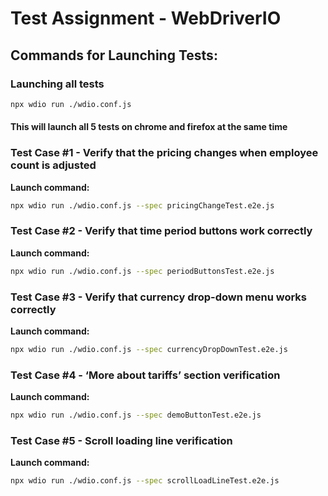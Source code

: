 # Test Assignment - WebDriverIO

## Commands for Launching Tests:

### Launching all tests
```bash
npx wdio run ./wdio.conf.js
```
#### This will launch all 5 tests on chrome and firefox at the same time

### Test Case #1 - Verify that the pricing changes when employee count is adjusted
**Launch command:**
```bash
npx wdio run ./wdio.conf.js --spec pricingChangeTest.e2e.js
```

### Test Case #2 - Verify that time period buttons work correctly
**Launch command:**
```bash
npx wdio run ./wdio.conf.js --spec periodButtonsTest.e2e.js
```

### Test Case #3 - Verify that currency drop-down menu works correctly
**Launch command:**
```bash
npx wdio run ./wdio.conf.js --spec currencyDropDownTest.e2e.js
```

### Test Case #4 - ‘More about tariffs’ section verification
**Launch command:**
```bash
npx wdio run ./wdio.conf.js --spec demoButtonTest.e2e.js
```

### Test Case #5 - Scroll loading line verification
**Launch command:**
```bash
npx wdio run ./wdio.conf.js --spec scrollLoadLineTest.e2e.js
```